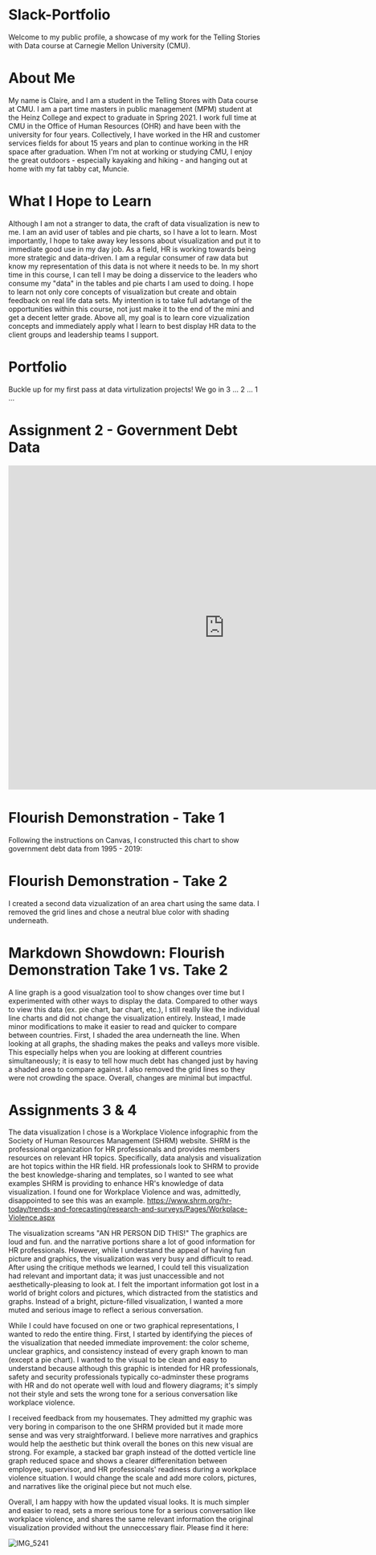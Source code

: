 # Slack-Portfolio
Welcome to my public profile, a showcase of my work for the Telling Stories with Data course at Carnegie Mellon University (CMU).

# About Me
My name is Claire, and I am a student in the Telling Stores with Data course at CMU. I am a part time masters in public management (MPM) student at the Heinz College and expect to graduate in Spring 2021. I work full time at CMU in the Office of Human Resources (OHR) and have been with the university for four years. Collectively, I have worked in the HR and customer services fields for about 15 years and plan to continue working in the HR space after graduation. When I'm not at working or studying CMU, I enjoy the great outdoors - especially kayaking and hiking - and hanging out at home with my fat tabby cat, Muncie. 

# What I Hope to Learn
Although I am not a stranger to data, the craft of data visualization is new to me. I am an avid user of tables and pie charts, so I have a lot to learn. Most importantly, I hope to take away key lessons about visualization and put it to immediate good use in my day job. As a field, HR is working towards being more strategic and data-driven. I am a regular consumer of raw data but know my representation of this data is not where it needs to be. In my short time in this course, I can tell I may be doing a disservice to the leaders who consume my "data" in the tables and pie charts I am used to doing. I hope to learn not only core concepts of visualization but create and obtain feedback on real life data sets. My intention is to take full advtange of the opportunities within this course, not just make it to the end of the mini and get a decent letter grade. Above all, my goal is to learn core vizualization concepts and immediately apply what I learn to best display HR data to the client groups and leadership teams I support. 

# Portfolio
Buckle up for my first pass at data virtulization projects! We go in 3 ... 2 ... 1 ...

# Assignment 2 - Government Debt Data

<iframe src="https://data.oecd.org/chart/61Ql" width="860" height="645" style="border: 0" mozallowfullscreen="true" webkitallowfullscreen="true" allowfullscreen="true"><a href="https://data.oecd.org/chart/61Ql" target="_blank">OECD Chart: General government debt, Total, % of GDP, Annual, 2018</a></iframe>

# Flourish Demonstration - Take 1
Following the instructions on Canvas, I constructed this chart to show government debt data from 1995 - 2019:
<div class="flourish-embed flourish-chart" data-src="visualisation/3190093" data-url="https://flo.uri.sh/visualisation/3190093/embed"><script src="https://public.flourish.studio/resources/embed.js"></script></div>

# Flourish Demonstration - Take 2 
I created a second data vizualization of an area chart using the same data. I removed the grid lines and chose a neutral blue color with shading underneath.
<div class="flourish-embed flourish-chart" data-src="visualisation/3179661" data-url="https://flo.uri.sh/visualisation/3179661/embed"><script src="https://public.flourish.studio/resources/embed.js"></script></div>

# Markdown Showdown: Flourish Demonstration Take 1 vs. Take 2
A line graph is a good visualzation tool to show changes over time but I experimented with other ways to display the data. Compared to other ways to view this data (ex. pie chart, bar chart, etc.), I still really like the individual line charts and did not change the visualization entirely. Instead, I made minor modifications to make it easier to read and quicker to compare between countries. First, I shaded the area underneath the line. When looking at all graphs, the shading makes the peaks and valleys more visible. This especially helps when you are looking at different countries simultaneously; it is easy to tell how much debt has changed just by having a shaded area to compare against. I also removed the grid lines so they were not crowding the space. Overall, changes are minimal but impactful. 

# Assignments 3 & 4
The data visualization I chose is a Workplace Violence infographic from the Society of Human Resources Management (SHRM) website. SHRM is the professional organization for HR professionals and provides members resources on relevant HR topics. Specifically, data analysis and visualization are hot topics within the HR field. HR professionals look to SHRM to provide the best knowledge-sharing and templates, so I wanted to see what examples SHRM is providing to enhance HR's knowledge of data visualization. I found one for Workplace Violence and was, admittedly, disappointed to see this was an example. https://www.shrm.org/hr-today/trends-and-forecasting/research-and-surveys/Pages/Workplace-Violence.aspx

The visualization screams "AN HR PERSON DID THIS!" The graphics are loud and fun. and the narrative portions share a lot of good information for HR professionals. However, while I understand the appeal of having fun picture and graphics, the visualization was very busy and difficult to read. After using the critique methods we learned, I could tell this visualization had relevant and important data; it was just unaccessible and not aesthetically-pleasing to look at. I felt the important information got lost in a world of bright colors and pictures, which distracted from the statistics and graphs. Instead of a bright, picture-filled visualization, I wanted a more muted and serious image to reflect a serious conversation. 

While I could have focused on one or two graphical representations, I wanted to redo the entire thing. First, I started by identifying the pieces of the visualization that needed immediate improvement: the color scheme, unclear graphics, and consistency instead of every graph known to man (except a pie chart). I wanted to the visual to be clean and easy to understand because although this graphic is intended for HR professionals, safety and security professionals typically co-adminster these programs with HR and do not operate well with loud and flowery diagrams; it's simply not their style and sets the wrong tone for a serious conversation like workplace violence. 

I received feedback from my housemates. They admitted my graphic was very boring in comparison to the one SHRM provided but it made more sense and was very straightforward. I believe more narratives and graphics would help the aesthetic but think overall the bones on this new visual are strong. For example, a stacked bar graph instead of the dotted verticle line graph reduced space and shows a clearer differenitation between employee, supervisor, and HR professionals' readiness during a workplace violence situation. I would change the scale and add more colors, pictures, and narratives like the original piece but not much else. 

Overall, I am happy with how the updated visual looks. It is much simpler and easier to read, sets a more serious tone for a serious conversation like workplace violence, and shares the same relevant information the original visualization provided without the unneccessary flair. Please find it here: 

![IMG_5241](https://user-images.githubusercontent.com/67712999/88125713-e0338c00-cb9d-11ea-8292-6b0f9b109554.jpg)

